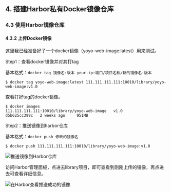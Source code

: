 ## 4. 搭建Harbor私有Docker镜像仓库
### 4.3 使用Harbor镜像仓库
#### 4.3.2 上传Docker镜像

这里我已经准备好了一个docker镜像（yoyo-web-image:latest）用来测试。

Step1：查看docker镜像并对其打tag

基本格式：`docker tag 镜像名:版本 your-ip:端口/项目名称/新的镜像名:版本`

```shell
$ docker tag yoyo-web-image:latest 111.111.111.111:10010/library/yoyo-web-image:v1.0
```

查看打好tag的docker镜像。

```shell
$ docker images
111.111.111.111:10010/library/yoyo-web-image   v1.0            d5b625cc399c   2 weeks ago     951MB
```

Step2：推送镜像到harbor仓库

基本格式：`docker push 修改的镜像名`

```shell
$ docker push 111.111.111.111:10010/library/yoyo-web-image:v1.0
```

![推送镜像到Harbor仓库](https://image.eula.club/quantum/推送镜像到Harbor仓库.png)

访问Harbor管理面板，点进去library项目，即可查看到刚刚上传的镜像，再点进去可查看详细信息。

![在Harbor查看推送成功的镜像](https://image.eula.club/quantum/在Harbor查看推送成功的镜像.png)
